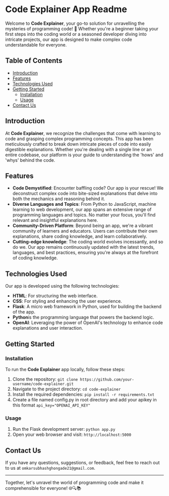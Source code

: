 # Code Explainer App Readme

Welcome to **Code Explainer**, your go-to solution for unravelling the mysteries of programming code! 🚀 Whether you're a beginner taking your first steps into the coding world or a seasoned developer diving into intricate projects, our app is designed to make complex code understandable for everyone.


## Table of Contents

- [Introduction](#introduction)
- [Features](#features)
- [Technologies Used](#technologies-used)
- [Getting Started](#getting-started)
  - [Installation](#installation)
  - [Usage](#usage)
- [Contact Us](#contact-us)

## Introduction

At **Code Explainer**, we recognize the challenges that come with learning to code and grasping complex programming concepts. This app has been meticulously crafted to break down intricate pieces of code into easily digestible explanations. Whether you're dealing with a single line or an entire codebase, our platform is your guide to understanding the 'hows' and 'whys' behind the code.

## Features

- **Code Demystified**: Encounter baffling code? Our app is your rescue! We deconstruct complex code into bite-sized explanations that delve into both the mechanics and reasoning behind it.
- **Diverse Languages and Topics**: From Python to JavaScript, machine learning to web development, our app spans an extensive range of programming languages and topics. No matter your focus, you'll find relevant and insightful explanations here.
- **Community-Driven Platform**: Beyond being an app, we're a vibrant community of learners and educators. Users can contribute their own explanations, share coding knowledge, and learn collaboratively.
- **Cutting-edge knowledge**: The coding world evolves incessantly, and so do we. Our app remains continuously updated with the latest trends, languages, and best practices, ensuring you're always at the forefront of coding knowledge.

## Technologies Used

Our app is developed using the following technologies:

- **HTML**: For structuring the web interface.
- **CSS**: For styling and enhancing the user experience.
- **Flask**: A micro web framework in Python, used for building the backend of the app.
- **Python**is the programming language that powers the backend logic.
- **OpenAI**: Leveraging the power of OpenAI's technology to enhance code explanations and user interaction.

## Getting Started

### Installation

To run the **Code Explainer** app locally, follow these steps:

1. Clone the repository: `git clone https://github.com/your-username/code-explainer.git`
2. Navigate to the project directory: `cd code-explainer`
3. Install the required dependencies: `pip install -r requirements.txt`
4. Create a file named config.py in root directory and add your apikey in this format `api_key="OPENAI_API_KEY"`

### Usage

1. Run the Flask development server: `python app.py`
2. Open your web browser and visit: `http://localhost:5000`


## Contact Us

If you have any questions, suggestions, or feedback, feel free to reach out to us at `omkarsubhashghongade21@gmail.com`.

---

Together, let's unravel the world of programming code and make it comprehensible for everyone! 🌐🔍📚
